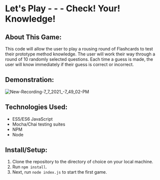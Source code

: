 # Let's Play - - - Check! Your! Knowledge!

## About This Game:

This code will allow the user to play a rousing round of Flashcards to test their prototype method knowledge. The user will work their way through a round of 10 randomly selected questions. Each time a guess is made, the user will know immediately if their guess is correct or incorrect. 

## Demonstration:

![New-Recording-7_7_2021_-7_49_02-PM](https://user-images.githubusercontent.com/78767067/124850481-ead96380-df5d-11eb-8df3-c585a541a17e.gif)


## Technologies Used:

* ES5/ES6 JavaScript
* Mocha/Chai testing suites
* NPM
* Node

## Install/Setup:

1. Clone the repository to the directory of choice on your local machine.
2. Run `npm install`.
3. Next, run `node index.js` to start the first game. 



